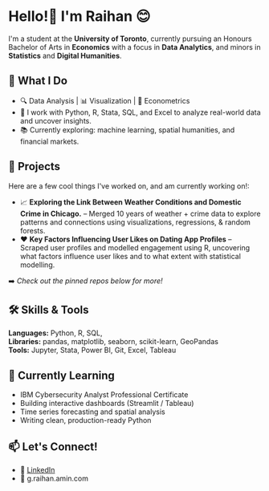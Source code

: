 # Hello!👋 I'm **Raihan** 😊 
I'm a student at the **University of Toronto**, currently pursuing an Honours Bachelor of Arts in **Economics** with a focus in **Data Analytics**, and minors in **Statistics** and **Digital Humanities**.

## 💼 What I Do
- 🔍 Data Analysis | 📊 Visualization | 🧠 Econometrics
- 🧾 I work with Python, R, Stata, SQL, and Excel to analyze real-world data and uncover insights.
- 📚 Currently exploring: machine learning, spatial humanities, and financial markets.

## 🧪 Projects
Here are a few cool things I've worked on, and am currently working on!:
- 📈 **Exploring the Link Between Weather Conditions and Domestic Crime in Chicago.** – Merged 10 years of weather + crime data to explore patterns and connections using visualizations, regressions, & random forests.
- ❤️ **Key Factors Influencing User Likes on Dating App Profiles** – Scraped user profiles and modelled engagement using R, uncovering what factors influence user likes and to what extent with statistical modelling. 

➡️ *Check out the pinned repos below for more!*

## 🛠️ Skills & Tools
**Languages:** Python, R, SQL,   
**Libraries:** pandas, matplotlib, seaborn, scikit-learn, GeoPandas  
**Tools:** Jupyter, Stata, Power BI, Git, Excel, Tableau

## 🌱 Currently Learning
- IBM Cybersecurity Analyst Professional Certificate
- Building interactive dashboards (Streamlit / Tableau)
- Time series forecasting and spatial analysis
- Writing clean, production-ready Python


## 📫 Let's Connect!
- 🔗 [LinkedIn](https://www.linkedin.com/in/gaziraihanul-raihan-amin/)
- 📧 g.raihan.amin.com
<!--
**gaziraihanul/gaziraihanul** is a ✨ _special_ ✨ repository because its `README.md` (this file) appears on your GitHub profile.

Here are some ideas to get you started:

- 🔭 I’m currently working on ...
- 🌱 I’m currently learning ...
- 👯 I’m looking to collaborate on ...
- 🤔 I’m looking for help with ...
- 💬 Ask me about ...
- 📫 How to reach me: ...
- 😄 Pronouns: ...
- ⚡ Fun fact: ...
-->
